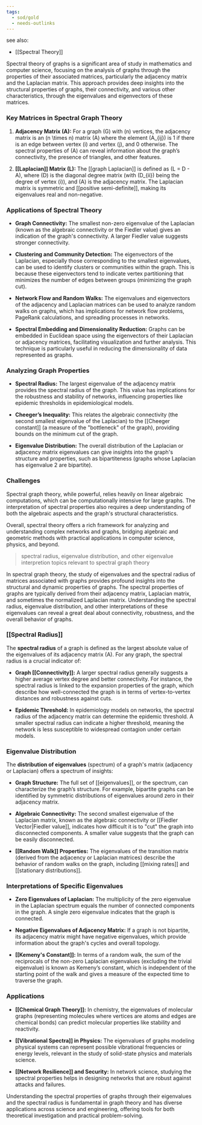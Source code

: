 ```yaml
---
tags:
  - sod/gold
  - needs-outlinks
---
```


see also:
- [[Spectral Theory]]

Spectral theory of graphs is a significant area of study in mathematics and computer science, focusing on the analysis of graphs through the properties of their associated matrices, particularly the adjacency matrix and the Laplacian matrix. This approach provides deep insights into the structural properties of graphs, their connectivity, and various other characteristics, through the eigenvalues and eigenvectors of these matrices.

### Key Matrices in Spectral Graph Theory

1. **Adjacency Matrix (A):** For a graph \(G\) with \(n\) vertices, the adjacency matrix is an \(n \times n\) matrix \(A\) where the element \(A_{ij}\) is 1 if there is an edge between vertex \(i\) and vertex \(j\), and 0 otherwise. The spectral properties of \(A\) can reveal information about the graph’s connectivity, the presence of triangles, and other features.

2. **[[Laplacian]] Matrix (L):** The [[graph Laplacian]] is defined as \(L = D - A\), where \(D\) is the diagonal degree matrix (with \(D_{ii}\) being the degree of vertex \(i\)), and \(A\) is the adjacency matrix. The Laplacian matrix is symmetric and [[positive semi-definite]], making its eigenvalues real and non-negative.

### Applications of Spectral Theory

- **Graph Connectivity:** The smallest non-zero eigenvalue of the Laplacian (known as the algebraic connectivity or the Fiedler value) gives an indication of the graph's connectivity. A larger Fiedler value suggests stronger connectivity.
  
- **Clustering and Community Detection:** The eigenvectors of the Laplacian, especially those corresponding to the smallest eigenvalues, can be used to identify clusters or communities within the graph. This is because these eigenvectors tend to indicate vertex partitioning that minimizes the number of edges between groups (minimizing the graph cut).

- **Network Flow and Random Walks:** The eigenvalues and eigenvectors of the adjacency and Laplacian matrices can be used to analyze random walks on graphs, which has implications for network flow problems, PageRank calculations, and spreading processes in networks.

- **Spectral Embedding and Dimensionality Reduction:** Graphs can be embedded in Euclidean space using the eigenvectors of their Laplacian or adjacency matrices, facilitating visualization and further analysis. This technique is particularly useful in reducing the dimensionality of data represented as graphs.

### Analyzing Graph Properties

- **Spectral Radius:** The largest eigenvalue of the adjacency matrix provides the spectral radius of the graph. This value has implications for the robustness and stability of networks, influencing properties like epidemic thresholds in epidemiological models.

- **Cheeger’s Inequality:** This relates the algebraic connectivity (the second smallest eigenvalue of the Laplacian) to the [[Cheeger constant]] (a measure of the "bottleneck" of the graph), providing bounds on the minimum cut of the graph.

- **Eigenvalue Distribution:** The overall distribution of the Laplacian or adjacency matrix eigenvalues can give insights into the graph's structure and properties, such as bipartiteness (graphs whose Laplacian has eigenvalue 2 are bipartite).

### Challenges

Spectral graph theory, while powerful, relies heavily on linear algebraic computations, which can be computationally intensive for large graphs. The interpretation of spectral properties also requires a deep understanding of both the algebraic aspects and the graph's structural characteristics.

Overall, spectral theory offers a rich framework for analyzing and understanding complex networks and graphs, bridging algebraic and geometric methods with practical applications in computer science, physics, and beyond.

>spectral radius, eigenvalue distribution, and other eigenvalue interpretion topics relevant to spectral graph theory

In spectral graph theory, the study of eigenvalues and the spectral radius of matrices associated with graphs provides profound insights into the structural and dynamic properties of graphs. The spectral properties of graphs are typically derived from their adjacency matrix, Laplacian matrix, and sometimes the normalized Laplacian matrix. Understanding the spectral radius, eigenvalue distribution, and other interpretations of these eigenvalues can reveal a great deal about connectivity, robustness, and the overall behavior of graphs.

### [[Spectral Radius]]

The **spectral radius** of a graph is defined as the largest absolute value of the eigenvalues of its adjacency matrix \(A\). For any graph, the spectral radius is a crucial indicator of:

- **Graph [[Connectivity]]:** A larger spectral radius generally suggests a higher average vertex degree and better connectivity. For instance, the spectral radius is linked to the expansion properties of the graph, which describe how well-connected the graph is in terms of vertex-to-vertex distances and robustness against cuts.
  
- **Epidemic Threshold:** In epidemiology models on networks, the spectral radius of the adjacency matrix can determine the epidemic threshold. A smaller spectral radius can indicate a higher threshold, meaning the network is less susceptible to widespread contagion under certain models.

### Eigenvalue Distribution

The **distribution of eigenvalues** (spectrum) of a graph's matrix (adjacency or Laplacian) offers a spectrum of insights:

- **Graph Structure:** The full set of [[eigenvalues]], or the spectrum, can characterize the graph’s structure. For example, bipartite graphs can be identified by symmetric distributions of eigenvalues around zero in their adjacency matrix.
  
- **Algebraic Connectivity:** The second smallest eigenvalue of the Laplacian matrix, known as the algebraic connectivity or [[Fiedler Vector|Fiedler value]], indicates how difficult it is to "cut" the graph into disconnected components. A smaller value suggests that the graph can be easily disconnected.
  
- **[[Random Walk]] Properties:** The eigenvalues of the transition matrix (derived from the adjacency or Laplacian matrices) describe the behavior of random walks on the graph, including [[mixing rates]] and [[stationary distributions]].

### Interpretations of Specific Eigenvalues

- **Zero Eigenvalues of Laplacian:** The multiplicity of the zero eigenvalue in the Laplacian spectrum equals the number of connected components in the graph. A single zero eigenvalue indicates that the graph is connected.

- **Negative Eigenvalues of Adjacency Matrix:** If a graph is not bipartite, its adjacency matrix might have negative eigenvalues, which provide information about the graph's cycles and overall topology.

- **[[Kemeny's Constant]]:** In terms of a random walk, the sum of the reciprocals of the non-zero Laplacian eigenvalues (excluding the trivial eigenvalue) is known as Kemeny’s constant, which is independent of the starting point of the walk and gives a measure of the expected time to traverse the graph.

### Applications

- **[[Chemical Graph Theory]]:** In chemistry, the eigenvalues of molecular graphs (representing molecules where vertices are atoms and edges are chemical bonds) can predict molecular properties like stability and reactivity.
  
- **[[Vibrational Spectra]] in Physics:** The eigenvalues of graphs modeling physical systems can represent possible vibrational frequencies or energy levels, relevant in the study of solid-state physics and materials science.

- **[[Network Resilience]] and Security:** In network science, studying the spectral properties helps in designing networks that are robust against attacks and failures.

Understanding the spectral properties of graphs through their eigenvalues and the spectral radius is fundamental in graph theory and has diverse applications across science and engineering, offering tools for both theoretical investigation and practical problem-solving.